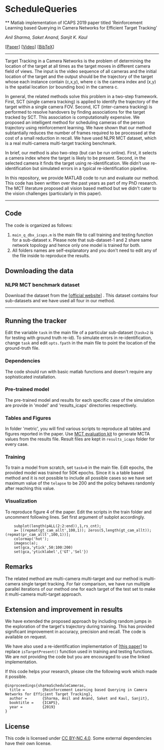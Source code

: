 
# ScheduleQueries
** Matlab implementation of ICAPS 2019 paper titled 'Reinforcement Learning based Querying in Camera Networks for Efficient Target Tracking'

_Anil Sharma, Saket Anand, Sanjit K. Kaul_

[[Paper](https://www.iiitd.edu.in/~anils/)] [[Video](https://www.youtube.com/watch?v=Yn0AVk7wEyI&feature=youtu.be)] [[BibTeX](#Citing)]

---
Target Tracking in a Camera Networks is the problem of determining the location of the target at all times as the target moves in different camera field of views. The input is the video sequence  of all cameras and the initial location of the target and the output should be the trajectory of the target whose each instance contain (c,x,y), where c is the camera index and (x,y) is the spatial location (or bounding box) in the camera c. 

In general, the related methods solve this problem in a two-step framework. First, SCT (single camera tracking) is applied to identify the trajectory of the target within a single camera FOV. Second, ICT (inter-camera tracking) is performed to resolve handovers by finding associations for the target tracked by SCT. This association is computationally expensive. We proposed an intelligent method for scheduling cameras of the person trajectory using reinforcement learning. We have shown that our method subtantially reduces the number of frames required to be processed at the cost of a small reduction in recall. We have used NLPR MCT dataset, which is a real multi-camera multi-target tracking benchmark. 

In brief, our method is also two-step (but can be run online). First, it selects a camera index where the target is likely to be present. Second, in the selected camera it finds the target using re-identification. We didn't use re-identification but simulated errors in a typical re-identification pipeline.

In this repository, we provide MATLAB code to run and evaluate our method. This code has been written over the past years as part of my PhD research. The MCT literature proposed all vision based method but we didn't cater to the vision challenges (particularly in this paper).

---

## Code

The code is organized as follows:
1. ```main_q_dbx_icaps.m``` is the main file to call training and testing function for a sub-dataset x. Please note that sub-dataset-1 and 2 share same network topology and hence only one model is trained for both. 
2. All folders names are self-explanatory and you don't need to edit any of the file inside to reproduce the results.

## Downloading the data

### NLPR MCT benchmark dataset

Download the dataset from the [[official website](http://mct.idealtest.org/Datasets.html)] . This dataset contains four sub-datasets and we have used all four in our method.

---

## Running the tracker

Edit the variable ```task``` in the main file of a particular sub-dataset (```task=2``` is for testing with ground truth re-id). To simulate errors in re-identification, change ```task``` and edit ```opts.fpath``` in the main file to point the location of the ground-truth file.


### Dependencies

The code should run with basic matlab functions and doesn't require any sophisticated installation. 

### Pre-trained model

The pre-trained model and results for each specific case of the simulation are provide in 'model' and 'results_icaps' directories respectively. 

### Tables and Figures
In folder 'metric', you will find various scripts to reproduce all tables and figures reported in the paper. Use [MCT evaluation kit](http://mct.idealtest.org/Datasets.html) to generate MCTA values from the results file. Result files are kept in ```results_icaps``` folder for every case. 


### Training

To train a model from scratch, set ```task=0``` in the main file. Edit epochs, the provided model was trained for 50K epochs. Since it is a table based method and it is not possible to include all possible cases so we have set maximum value of the ```telapse``` to be 200 and the policy behaves randomly after reaching this value.

### Visualization

To reproduce figure 4 of the paper. Edit the scripts in the train folder and uncomment following lines. Set first argument of subplot accordingly. 
```
    subplot(length(pALL(2:2:end)),1,rs_cnt);
    a= [(repmat(gt_cam_allt',100,1)); zeros(5,length(gt_cam_allt)); (repmat(pr_cam_allt',100,1))];
    colormap('hot');
    imagesc(a);
    set(gca,'ytick',50:100:200)
    set(gca,'yticklabel',{'GT','Sel'})

```


## Remarks

The related method are multi-camera multi-target and our method is multi-camera single target tracking. For fair comparison, we have run multiple parallel iterations of our method one for each target of the test set to make it multi-camera multi-target approach.


## Extension and improvement in results

We have extended the proposed approach by including random jumps in the exploration of the target's trajectory during training. This has provided significant improvement in accuracy, precision and recall. The code is available on request. 

We have also used a re-identification implementation  of [[this paper](https://github.com/layumi/Person_reID_baseline_matconvnet)] to replace ```isTargetPresent()``` function used in training and testing functions. We are not providing the code but you are encouraged to use the linked implementation. 


If this code helps your research, please cite the following work which made it possible.

```
@inproceedings{sharmaScheduleCameras,
  title =        {Reinforcement Learning based Querying in Camera Networks for Efficient Target Tracking},
  author =       {Sharma, Anil and Anand, Saket and Kaul, Sanjit},
  booktitle =    {ICAPS},
  year =         {2019}
}

```

## License

This code is licensed under [CC BY-NC 4.0](https://creativecommons.org/licenses/by-nc/4.0/). Some external dependencies have their own license.

